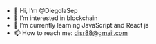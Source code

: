 - 👋 Hi, I’m @DiegolaSep
- 👀 I’m interested in blockchain
- 🌱 I’m currently learning JavaScript and React js
- 📫 How to reach me: disr88@gmail.com

<!---
DiegolaSep/DiegolaSep is a ✨ special ✨ repository because its `README.md` (this file) appears on your GitHub profile.
You can click the Preview link to take a look at your changes.
--->

